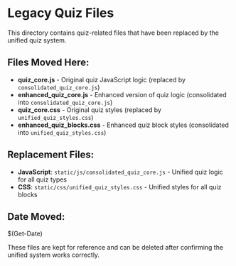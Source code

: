 # Legacy Quiz Files

This directory contains quiz-related files that have been replaced by the unified quiz system.

## Files Moved Here:

- **quiz_core.js** - Original quiz JavaScript logic (replaced by `consolidated_quiz_core.js`)
- **enhanced_quiz_core.js** - Enhanced version of quiz logic (consolidated into `consolidated_quiz_core.js`)
- **quiz_core.css** - Original quiz styles (replaced by `unified_quiz_styles.css`)
- **enhanced_quiz_blocks.css** - Enhanced quiz block styles (consolidated into `unified_quiz_styles.css`)

## Replacement Files:

- **JavaScript**: `static/js/consolidated_quiz_core.js` - Unified quiz logic for all quiz types
- **CSS**: `static/css/unified_quiz_styles.css` - Unified styles for all quiz blocks

## Date Moved:
$(Get-Date)

These files are kept for reference and can be deleted after confirming the unified system works correctly.
